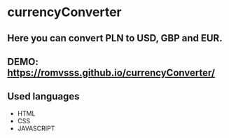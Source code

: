 # currencyConverter

## Here you can convert PLN to USD, GBP and EUR.

## DEMO: https://romvsss.github.io/currencyConverter/

## Used languages
- HTML
- CSS
- JAVASCRIPT
